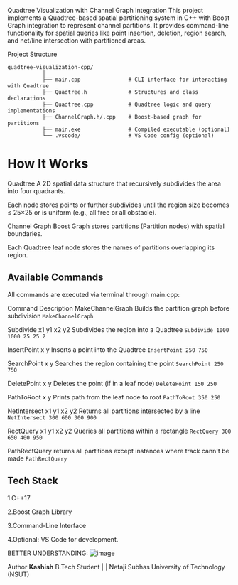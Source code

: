 Quadtree Visualization with Channel Graph Integration
This project implements a Quadtree-based spatial partitioning system in C++ with Boost Graph integration to represent channel partitions. It provides command-line functionality for spatial queries like point insertion, deletion, region search, and net/line intersection with partitioned areas.

 Project Structure
```
quadtree-visualization-cpp/
           │
           ├── main.cpp               # CLI interface for interacting with Quadtree
           ├── Quadtree.h             # Structures and class declarations
           ├── Quadtree.cpp           # Quadtree logic and query implementations
           ├── ChannelGraph.h/.cpp    # Boost-based graph for partitions
           ├── main.exe               # Compiled executable (optional)
           └── .vscode/               # VS Code config (optional)
```
# How It Works
 Quadtree
A 2D spatial data structure that recursively subdivides the area into four quadrants.

Each node stores points or further subdivides until the region size becomes ≤ 25×25 or is uniform (e.g., all free or all obstacle).

 Channel Graph
Boost Graph stores partitions (Partition nodes) with spatial boundaries.

Each Quadtree leaf node stores the names of partitions overlapping its region.


 ## Available Commands
All commands are executed via terminal through main.cpp:

Command	Description
MakeChannelGraph	Builds the partition graph before subdivision                  ```MakeChannelGraph```

Subdivide x1 y1 x2 y2	Subdivides the region into a Quadtree                     ```Subdivide 1000 1000 25 25 2```

InsertPoint x y	Inserts a point into the Quadtree                               ```InsertPoint 250 750```
              
SearchPoint x y	Searches the region containing the point                        ```SearchPoint 250 750```

DeletePoint x y	Deletes the point (if in a leaf node)                           ```DeletePoint 150 250```

PathToRoot x y	Prints path from the leaf node to root                           ```PathToRoot 350 250```

NetIntersect x1 y1 x2 y2	Returns all partitions intersected by a line           ```NetIntersect 300 600 300 900```
 
RectQuery x1 y1 x2 y2	Queries all partitions within a rectangle                  ```RectQuery 300 650 400 950```

PathRectQuery returns all partitions except instances where track cann't be made  ```PathRectQuery```
 
## Tech Stack

1.C++17

2.Boost Graph Library

3.Command-Line Interface

4.Optional: VS Code for development.


BETTER UNDERSTANDING:
![image](https://github.com/user-attachments/assets/a5fcd8b3-dc1c-4e25-ac3a-753bc96c267c)

Author
**Kashish**
B.Tech Student |  | Netaji Subhas University of Technology (NSUT)

